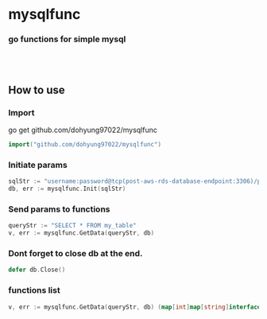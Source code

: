 <br />

# mysqlfunc
### go functions for simple mysql

<br />
<br />

## How to use
### Import
go get github.com/dohyung97022/mysqlfunc
```go
import("github.com/dohyung97022/mysqlfunc")
```
### Initiate params
```go
sqlStr := "username:password@tcp(post-aws-rds-database-endpoint:3306)/post-schema-name"
db, err := mysqlfunc.Init(sqlStr)
```
### Send params to functions
```go
queryStr := "SELECT * FROM my_table"
v, err := mysqlfunc.GetData(queryStr, db)
```
### Dont forget to close db at the end.
```go
defer db.Close()
```

### functions list
```go
v, err := mysqlfunc.GetData(queryStr, db) (map[int]map[string]interface{}, error)
```